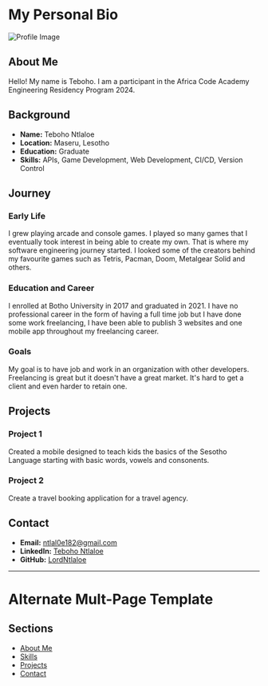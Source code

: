 # My Personal Bio
![Profile Image]('./banner.png')
## About Me
Hello! My name is Teboho. I am a participant in the Africa Code Academy Engineering Residency Program 2024.

## Background
- **Name:** Teboho Ntlaloe
- **Location:** Maseru, Lesotho
- **Education:** Graduate
- **Skills:** APIs, Game Development, Web Development, CI/CD, Version Control

## Journey
### Early Life
I grew playing arcade and console games. I played so many games that I eventually took interest in being 
able to create my own. That is where my software engineering journey started. I looked some of the creators 
behind my favourite games such as Tetris, Pacman, Doom, Metalgear Solid and others.

### Education and Career
I enrolled at Botho University in 2017 and graduated in 2021. I have no professional career 
in the form of having a full time job but I have done 
some work freelancing, I have been able to publish 3 websites and one mobile app throughout my freelancing career.

### Goals
My goal is to have job and work in an organization with other developers. Freelancing is great but it doesn't 
have a great market. It's hard to get a client and even harder to retain one.

## Projects
### Project 1
Created a mobile designed to teach kids the basics of the Sesotho Language starting with basic words, 
vowels and consonents. 

### Project 2
Create a travel booking application for a travel agency.

## Contact
- **Email:** [ntlal0e182@gmail.com](mailto:ntlal0e182@gmail.com)
- **LinkedIn:** [Teboho Ntlaloe](https://www.linkedin.com/in/teboho-ntlaloe-189387199/)
- **GitHub:** [LordNtlaloe](https://github.com/LordNtlaloe)

---

# Alternate Mult-Page Template

## Sections

- [About Me](about.md)
- [Skills](skills.md)
- [Projects](projects/index.md)
- [Contact](contact.md)
